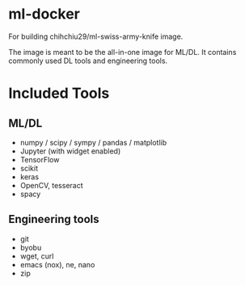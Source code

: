 # ml-docker
For building chihchiu29/ml-swiss-army-knife image.

The image is meant to be the all-in-one image for ML/DL. It contains commonly used DL tools and engineering tools.

# Included Tools

## ML/DL

* numpy / scipy / sympy / pandas / matplotlib
* Jupyter (with widget enabled)
* TensorFlow
* scikit
* keras
* OpenCV, tesseract
* spacy

## Engineering tools

* git
* byobu
* wget, curl
* emacs (nox), ne, nano
* zip
